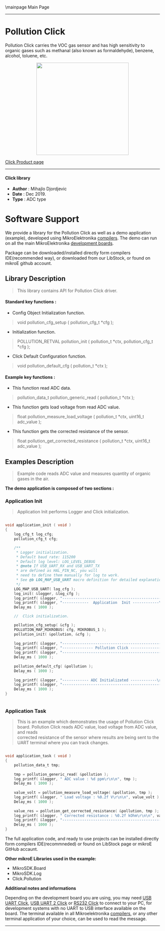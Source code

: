 \mainpage Main Page
 
 

---
# Pollution Click

Pollution Click carries the VOC gas sensor and has high sensitivity to organic gases 
such as methanal (also known as formaldehyde), benzene, alcohol, toluene, etc.

<p align="center">
  <img src="https://download.mikroe.com/images/click_for_ide/pollution_click.png" height=300px>
</p>

[Click Product page](https://www.mikroe.com/pollution-click)

---


#### Click library 

- **Author**        : Mihajlo Djordjevic
- **Date**          : Dec 2019.
- **Type**          : ADC type


# Software Support

We provide a library for the Pollution Click 
as well as a demo application (example), developed using MikroElektronika 
[compilers](https://shop.mikroe.com/compilers). 
The demo can run on all the main MikroElektronika [development boards](https://shop.mikroe.com/development-boards).

Package can be downloaded/installed directly form compilers IDE(recommended way), or downloaded from our LibStock, or found on mikroE github account. 

## Library Description

> This library contains API for Pollution Click driver.

#### Standard key functions :

- Config Object Initialization function.
> void pollution_cfg_setup ( pollution_cfg_t *cfg ); 
 
- Initialization function.
> POLLUTION_RETVAL pollution_init ( pollution_t *ctx, pollution_cfg_t *cfg );

- Click Default Configuration function.
> void pollution_default_cfg ( pollution_t *ctx );

#### Example key functions :

- This function read ADC data.
> pollution_data_t pollution_generic_read ( pollution_t *ctx );
 
- This function gets load voltage from read ADC value.
> float pollution_measure_load_voltage ( pollution_t *ctx, uint16_t adc_value );

- This function gets the corrected resistance of the sensor.
> float pollution_get_corrected_resistance ( pollution_t *ctx, uint16_t adc_value );

## Examples Description

> 
> Example code reads ADC value and measures quantity of organic gases in the air.
> 

**The demo application is composed of two sections :**

### Application Init 

>
> Application Init performs Logger and Click initialization.
> 

```c

void application_init ( void )
{
    log_cfg_t log_cfg;
    pollution_cfg_t cfg;

    /** 
     * Logger initialization.
     * Default baud rate: 115200
     * Default log level: LOG_LEVEL_DEBUG
     * @note If USB_UART_RX and USB_UART_TX 
     * are defined as HAL_PIN_NC, you will 
     * need to define them manually for log to work. 
     * See @b LOG_MAP_USB_UART macro definition for detailed explanation.
     */
    LOG_MAP_USB_UART( log_cfg );
    log_init( &logger, &log_cfg );
    log_printf( &logger, "---------------------------------------------\r\n" );
    log_printf( &logger, "------------  Application  Init ------------\r\n" );
    Delay_ms ( 1000 );

    //  Click initialization.

    pollution_cfg_setup( &cfg );
    POLLUTION_MAP_MIKROBUS( cfg, MIKROBUS_1 );
    pollution_init( &pollution, &cfg );
    
    log_printf( &logger, "---------------------------------------------\r\n" );
    log_printf( &logger, "-------------- Pollution Click --------------\r\n" );
    log_printf( &logger, "---------------------------------------------\r\n" );
    Delay_ms ( 1000 );
    
    pollution_default_cfg( &pollution );
    Delay_ms ( 1000 );
    
    log_printf( &logger, "------------ ADC Initializated ------------\r\n" );
    log_printf( &logger, "---------------------------------------------\r\n" );
    Delay_ms ( 1000 );
}
  
```

### Application Task

>
> This is an example which demonstrates the usage of Pollution Click board.
> Pollution Click reads ADC value, load voltage from ADC value, and reads  
> corrected resistance of the sensor where results are being sent to 
> the UART terminal where you can track changes.
> 

```c

void application_task ( void )
{
    pollution_data_t tmp;
    
    tmp = pollution_generic_read( &pollution );
    log_printf( &logger, " ADC value : %d ppm\r\n\n", tmp );
    Delay_ms ( 1000 );
    
    value_volt = pollution_measure_load_voltage( &pollution, tmp );
    log_printf( &logger, " Load voltage : %0.2f V\r\n\n", value_volt );
    Delay_ms ( 1000 );
    
    value_res = pollution_get_corrected_resistance( &pollution, tmp );
    log_printf( &logger, " Corrected resistance : %0.2f kOhm\r\n\n", value_res );
    log_printf( &logger, "---------------------------------------------\r\n\n" );
    Delay_ms ( 1000 );
}  

```

The full application code, and ready to use projects can be  installed directly form compilers IDE(recommneded) or found on LibStock page or mikroE GitHub accaunt.

**Other mikroE Libraries used in the example:** 

- MikroSDK.Board
- MikroSDK.Log
- Click.Pollution

**Additional notes and informations**

Depending on the development board you are using, you may need 
[USB UART Click](https://shop.mikroe.com/usb-uart-click), 
[USB UART 2 Click](https://shop.mikroe.com/usb-uart-2-click) or 
[RS232 Click](https://shop.mikroe.com/rs232-click) to connect to your PC, for 
development systems with no UART to USB interface available on the board. The 
terminal available in all Mikroelektronika 
[compilers](https://shop.mikroe.com/compilers), or any other terminal application 
of your choice, can be used to read the message.



---

